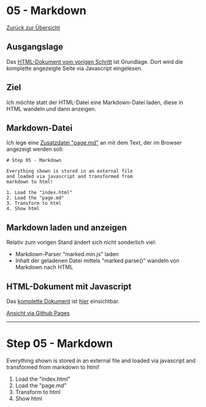 05 - Markdown
=============

[Zurück zur Übersicht][MAIN]

Ausgangslage
------------

Das [HTML-Dokument vom vorigen Schritt][BASE] ist Grundlage.
Dort wird die komplette angezeigte Seite via Javascript eingelesen.

Ziel
----

Ich möchte statt der HTML-Datei eine Markdown-Datei laden,
diese in HTML wandeln und dann anzeigen.

Markdown-Datei
--------------

Ich lege eine [Zusatzdatei "page.md"][PAGEMD] an mit dem Text, der
im Browser angezeigt werden soll:

```
# Step 05 - Markdown

Everything shown is stored in an external file
and loaded via javascript and transformed from
markdown to html!

1. Load the "index.html"
2. Load the "page.md"
3. Transform to html
4. Show html
```

Markdown laden und anzeigen
---------------------------

Relativ zum vorigen Stand ändert sich nicht sonderlich viel:

- Markdown-Parser "marked.min.js" laden
- Inhalt der geladenen Datei mittels "marked.parse()" wandeln von Markdown nach HTML

HTML-Dokument mit Javascript
----------------------------

Das [komplette Dokument][INDEXHTML] ist [hier][INDEXHTML] einsichtbar.

[Ansicht via Github Pages][RESULT]

---

# Step 05 - Markdown


Everything shown is stored in an external file
and loaded via javascript and transformed from
markdown to html!

1. Load the "index.html"
2. Load the "page.md"
3. Transform to html
4. Show html

[MAIN]: ../README.md
[BASE]: ../step-04_complete-page/index.html
[INDEXHTML]: index.html
[LOCALHOST]: http://localhost:8000
[RESULT]: https://uli-heller.github.io/static-markdown-publisher/step-05_markdown/index.html
[PAGEMD]: page.md

